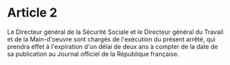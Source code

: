 # Article 2

Le Directeur général de la Sécurité Sociale et le Directeur général du Travail et de la Main-d'oeuvre sont chargés de l'exécution du présent arrêté, qui prendra effet à l'expiration d'un délai de deux ans à compter de la date de sa publication au Journal officiel de la République française.
